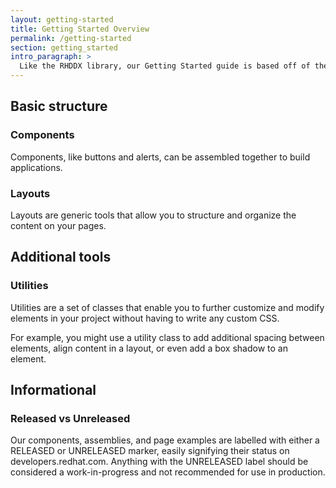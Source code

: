 ```yaml
---
layout: getting-started
title: Getting Started Overview
permalink: /getting-started
section: getting_started
intro_paragraph: >
  Like the RHDDX library, our Getting Started guide is based off of the <a href="https://www.patternfly.org/v4/get-started/about" target="top">PatternFly</a> Getting Started guide.
---
```


## Basic structure

### Components

Components, like buttons and alerts, can be assembled together to build applications.

### Layouts

Layouts are generic tools that allow you to structure and organize the content on your pages.

## Additional tools

### Utilities

Utilities are a set of classes that enable you to further customize and modify elements in your project without having to write any custom CSS.

For example, you might use a utility class to add additional spacing between elements, align content in a layout, or even add a box shadow to an element.

## Informational

### Released vs Unreleased

Our components, assemblies, and page examples are labelled with either a <span class="badge badge-primary">RELEASED</span> or <span class="badge badge-warning">UNRELEASED</span> marker, easily signifying their status on developers.redhat.com. Anything with the <span class="badge badge-warning">UNRELEASED</span> label should be considered a work-in-progress and not recommended for use in production.
